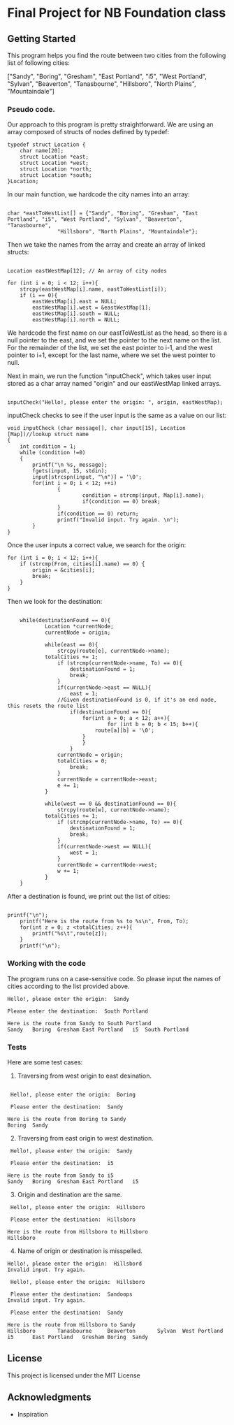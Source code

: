 # Final Project for NB Foundation class


## Getting Started
This program helps you find the route between two cities from the following list of following cities:

["Sandy", "Boring", "Gresham", "East Portland", "i5", "West Portland", "Sylvan", "Beaverton", "Tanasbourne", "Hillsboro", "North Plains", "Mountaindale"]

### Pseudo code.
Our approach to this program is pretty straightforward. We are using an array composed of structs of nodes defined by typedef:

```
typedef struct Location {
	char name[20];
	struct Location *east;
	struct Location *west;
	struct Location *north;
	struct Location *south;
}Location;
```
In our main function, we hardcode the city names into an array:

```

char *eastToWestList[] = {"Sandy", "Boring", "Gresham", "East Portland", "i5", "West Portland", "Sylvan", "Beaverton", "Tanasbourne",
				"Hillsboro", "North Plains", "Mountaindale"};

```

Then we take the names from the array and create an array of linked structs:

```

Location eastWestMap[12]; // An array of city nodes

for (int i = 0; i < 12; i++){
	strcpy(eastWestMap[i].name, eastToWestList[i]);
	if (i == 0){
		eastWestMap[i].east = NULL;
		eastWestMap[i].west = &eastWestMap[1];
		eastWestMap[i].south = NULL;
		eastWestMap[i].north = NULL;

```
We hardcode the first name on our eastToWestList as the head, so there is a null pointer to the east, and we set the pointer to the next name on the list.
For the remainder of the list, we set the east pointer to i-1, and the west pointer to i+1, except for the last name, where we set the west pointer to null.

Next in main, we run the function "inputCheck",  which takes user input stored as a char array named "origin" and our eastWestMap linked arrays.

```

inputCheck("Hello!, please enter the origin: ", origin, eastWestMap);

```

inputCheck checks to see if the user input is the same as a value on our list:

```
void inputCheck (char message[], char input[15], Location [Map])//lookup struct name
{
	int condition = 1;
	while (condition !=0)
	{
		printf("\n %s, message); 
		fgets(input, 15, stdin);
		input[strcspn(input, "\n")] = '\0';
		for(int i = 0; i < 12; ++i)
                {
                        condition = strcmp(input, Map[i].name);
                        if(condition == 0) break;
                }
                if(condition == 0) return;
                printf("Invalid input. Try again. \n");
        }
}

```

Once the user inputs a correct value, we search for the origin:

```
for (int i = 0; i < 12; i++){
	if (strcmp(From, cities[i].name) == 0) {
		origin = &cities[i];
		break;
	}
}
```

Then we look for the destination:

```

   	while(destinationFound == 0){
     		Location *currentNode;
     		currentNode = origin;

    		while(east == 0){
      			strcpy(route[e], currentNode->name);
			totalCities += 1;
      			if (strcmp(currentNode->name, To) == 0){
        			destinationFound = 1;
        			break;
      			}	
      			if(currentNode->east == NULL){
        			east = 1;
				//Given destinationFound is 0, if it's an end node, this resets the route list
        			if(destinationFound == 0){
          				for(int a = 0; a < 12; a++){
            					for (int b = 0; b < 15; b++){
							route[a][b] = '\0';
						}
          				}
        			}
				currentNode = origin;
				totalCities = 0;
        			break;
      			}
      			currentNode = currentNode->east;
      			e += 1;
    		}

    		while(west == 0 && destinationFound == 0){
      			strcpy(route[w], currentNode->name);
			totalCities += 1; 
      			if (strcmp(currentNode->name, To) == 0){
        			destinationFound = 1;
        			break;
      			}
      			if(currentNode->west == NULL){
        			west = 1;
      			}
      			currentNode = currentNode->west;
      			w += 1;
    		}
   	}

```
After a destination is found, we print out the list of cities:

```

printf("\n");
	printf("Here is the route from %s to %s\n", From, To);
	for(int z = 0; z <totalCities; z++){
		printf("%s\t",route[z]);
	}
	printf("\n");  

```

### Working with the code

The program runs on a case-sensitive code. So please input the names of cities according to the list provided above.


```
Hello!, please enter the origin:  Sandy

Please enter the destination:  South Portland

Here is the route from Sandy to South Portland
Sandy	Boring	Gresham	East Portland	i5	South Portland	
```

### Tests

Here are some test cases:

1. Traversing from west origin to east desination.

```

 Hello!, please enter the origin:  Boring

 Please enter the destination:  Sandy

Here is the route from Boring to Sandy
Boring  Sandy

```
2. Traversing from east origin to west destination.

```
 Hello!, please enter the origin:  Sandy

 Please enter the destination:  i5

Here is the route from Sandy to i5
Sandy   Boring  Gresham East Portland   i5

```

3. Origin and destination are the same.

```
 Hello!, please enter the origin:  Hillsboro

 Please enter the destination:  Hillsboro

Here is the route from Hillsboro to Hillsboro
Hillsboro

```
4. Name of origin or destination is misspelled.

```
Hello!, please enter the origin:  Hillsbord
Invalid input. Try again. 

 Hello!, please enter the origin:  Hillsboro   

 Please enter the destination:  Sandoops
Invalid input. Try again. 

 Please enter the destination:  Sandy

Here is the route from Hillsboro to Sandy
Hillsboro       Tanasbourne     Beaverton       Sylvan  West Portland   i5      East Portland   Gresham Boring  Sandy

```
## License

This project is licensed under the MIT License

## Acknowledgments

* Inspiration
